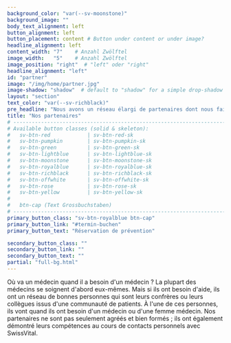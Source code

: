 ```yaml
---
background_color: "var(--sv-moonstone)"
background_image: ""
body_text_alignment: left
button_alignment: left
button_placement: content # Button under content or under image?
headline_alignment: left
content_width: "7"    # Anzahl Zwölftel
image_width:   "5"    # Anzahl Zwölftel
image_position: "right"  # "left" oder "right"
headline_alignment: "left"
id: "partner"
image: "/img/home/partner.jpg"
image-shadow: "shadow"  # default to "shadow" for a simple drop-shadow effect
layout: "section"
text_color: "var(--sv-richblack)"
pre_headline: "Nous avons un réseau élargi de partenaires dont nous faisons confiance." 
title: "Nos partenaires"
# ------------------------------------------------------------------------------
# Available button classes (solid & skeleton):
#   sv-btn-red            | sv-btn-red-sk
#   sv-btn-pumpkin        | sv-btn-pumpkin-sk
#   sv-btn-green          | sv-btn-green-sk
#   sv-btn-lightblue      | sv-btn-lightblue-sk
#   sv-btn-moonstone      | sv-btn-moonstone-sk
#   sv-btn-royalblue      | sv-btn-royalblue-sk
#   sv-btn-richblack      | sv-btn-richblack-sk
#   sv-btn-offwhite       | sv-btn-offwhite-sk
#   sv-btn-rose           | sv-btn-rose-sk
#   sv-btn-yellow         | sv-btn-yellow-sk
#
#   btn-cap (Text Grossbuchstaben)
# ------------------------------------------------------------------------------
primary_button_class: "sv-btn-royalblue btn-cap"
primary_button_link: "#termin-buchen"
primary_button_text: "Réservation de prévention"

secondary_button_class: ""
secondary_button_link: ""
secondary_button_text: ""
partial: "full-bg.html"
---
```


Où va un médecin quand il a besoin d'un médecin ? 
La plupart des médecins se soignent d'abord eux-mêmes. Mais si ils ont besoin d'aide, ils ont un réseau de bonnes personnes qui sont leurs confrères ou leurs collègues issus d'une communauté de patients. À l'une de ces personnes, ils vont quand ils ont besoin d'un médecin ou d'une femme médecin. Nos partenaires ne sont pas seulement agréés et bien formés ; ils ont également démontré leurs compétences au cours de contacts personnels avec SwissVital.